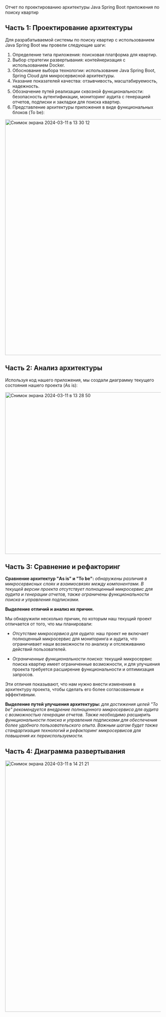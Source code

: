 Отчет по проектированию архитектуры Java Spring Boot приложения по поиску квартир

## Часть 1: Проектирование архитектуры

Для разрабатываемой системы по поиску квартир с использованием Java Spring Boot мы провели следующие шаги:

1. Определение типа приложения: поисковая платформа для квартир.
2. Выбор стратегии развертывания: контейнеризация с использованием Docker.
3. Обоснование выбора технологии: использование Java Spring Boot, Spring Cloud для микросервисной архитектуры.
4. Указание показателей качества: отзывчивость, масштабируемость, надежность.
5. Обозначение путей реализации сквозной функциональности: безопасность аутентификации, мониторинг аудита с генерацией отчетов, подписки и закладки для поиска квартир.
6. Представление архитектуры приложения в виде функциональных блоков (To be):

<img width="764" alt="Снимок экрана 2024-03-11 в 13 30 12" src="https://github.com/Burukku1/SWLC/assets/97943073/2bd79d58-58df-41d3-b407-1c93bce3d63c">

## Часть 2: Анализ архитектуры

Используя код нашего приложения, мы создали диаграмму текущего состояния нашего проекта (As is):

<img width="524" alt="Снимок экрана 2024-03-11 в 13 28 50" src="https://github.com/Burukku1/SWLC/assets/97943073/d9d7e752-8fe3-44c0-a3a5-356a64a70728">

## Часть 3: Сравнение и рефакторинг

**Сравнение архитектур "As is" и "To be":**
*обнаружены различия в микросервисных слоях и взаимосвязях между компонентами. В текущей версии проекта отсутствует полноценный микросервис для аудита и генерации отчетов, также ограничены функциональности поиска и управления подписками.*

**Выделение отличий и анализ их причин.**

Мы обнаружили несколько причин, по которым наш текущий проект отличается от того, что мы планировали:

- *Отсутствие микросервиса для аудита:* наш проект не включает полноценный микросервис для мониторинга и аудита, что ограничивает наши возможности по анализу и отслеживанию действий пользователей.

- *Ограниченные функциональности поиска:* текущий микросервис поиска квартир имеет ограниченные возможности, и для улучшения проекта требуется расширение функциональности и оптимизация запросов.

Эти отличия показывают, что нам нужно внести изменения в архитектуру проекта, чтобы сделать его более согласованным и эффективным.

**Выделение путей улучшения архитектуры:**
*для достижения целей "To be" рекомендуется внедрение полноценного микросервиса для аудита с возможностью генерации отчетов. Также необходимо расширить функциональности поиска и управления подписками для обеспечения более удобного пользовательского опыта. Важным шагом будет также стандартизация технологий и рефакторинг микросервисов для повышения их переиспользуемости.* 

## Часть 4: Диаграмма развертывания

<img width="814" alt="Снимок экрана 2024-03-11 в 14 21 21" src="https://github.com/Burukku1/SWLC/assets/97943073/05c234f4-cc6b-4dc7-99f6-adba67ca3d49">

